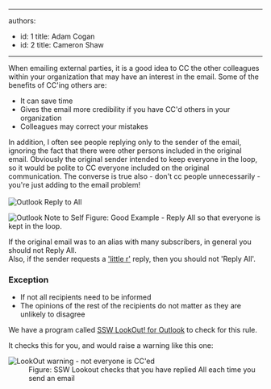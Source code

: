 

---
authors:
  - id: 1
    title: Adam Cogan
  - id: 2
    title: Cameron Shaw
---




<span class='intro'> 
  <p>When emailing external parties, it is a good idea to CC the other colleagues within your organization that may have an interest in the email. Some of the benefits of CC'ing others are&#58;</p>
<ul>
    <li>It can save time</li>
    <li>Gives the email more credibility if you have CC'd others in your organization</li>
    <li>Colleagues may correct your mistakes</li>
</ul>
 </span>

<p>In addition, I often see people replying only to the sender of the email, ignoring the fact that there were other persons included in the original email. Obviously the original sender intended to keep everyone in the loop, so it would be polite to CC everyone included on the original communication. The converse is true also - don't cc people unnecessarily - you're just adding to the email problem! <br>
   <br>
   <img src="/PublishingImages/ReplyToAll.gif" alt="Outlook Reply to All" data-pin-nopin="true" /></p> 
<img src="/PublishingImages/OutlookNotetoSelf.gif" alt="Outlook Note to Self" class="ms-rteCustom-ImageArea" /> <span class="ms-rteCustom-FigureGood">Figure&#58;&#160;Good Example - Reply All so that everyone is kept in the loop.</span> <br> 
<p>If the original email was to an alias with many subscribers, in general you should not Reply All. <br>Also, if the sender requests a <a href="http&#58;//www.ssw.com.au/ssw/Redirect/Netlingo.htm">'little r'</a> reply, then you should not 'Reply All'.</p><h3>Exception</h3><ul><li>If not all recipients need to be informed</li><li>The opinions of the rest of the recipients do not matter as they are unlikely to disagree</li></ul><div class="greyBox"><div class="ms-rteCustom-YellowBorderBox">We have a program called <a href="http&#58;//www.ssw.com.au/ssw/LookOut/">SSW LookOut! for Outlook</a> to check for this rule.</div><p>It checks this for you, and would raise a warning like this one&#58;</p><dl class="image"><dt><img src="/PublishingImages/ContactorNotAllCC.GIF" alt="LookOut warning - not everyone is CC'ed" /> </dt><dd>Figure&#58; SSW Lookout checks that you have replied All each time you send an email</dd></dl> ​
</div>


